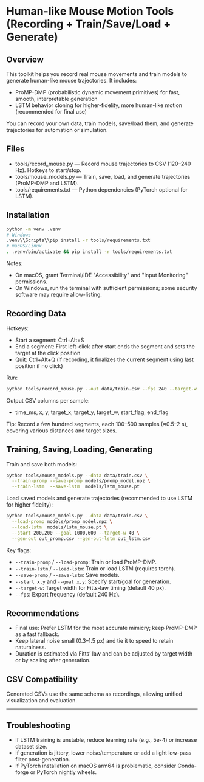 # Human-like Mouse Motion Tools (Recording + Train/Save/Load + Generate)

## Overview
This toolkit helps you record real mouse movements and train models to generate human-like mouse trajectories. It includes:
- ProMP-DMP (probabilistic dynamic movement primitives) for fast, smooth, interpretable generation
- LSTM behavior cloning for higher-fidelity, more human-like motion (recommended for final use)

You can record your own data, train models, save/load them, and generate trajectories for automation or simulation.

## Files
- tools/record_mouse.py — Record mouse trajectories to CSV (120–240 Hz). Hotkeys to start/stop.
- tools/mouse_models.py — Train, save, load, and generate trajectories (ProMP-DMP and LSTM).
- tools/requirements.txt — Python dependencies (PyTorch optional for LSTM).

## Installation
```bash
python -m venv .venv
# Windows
.venv\\Scripts\\pip install -r tools/requirements.txt
# macOS/Linux
. .venv/bin/activate && pip install -r tools/requirements.txt
```
Notes:
- On macOS, grant Terminal/IDE "Accessibility" and "Input Monitoring" permissions.
- On Windows, run the terminal with sufficient permissions; some security software may require allow-listing.

## Recording Data
Hotkeys:
- Start a segment: Ctrl+Alt+S
- End a segment: First left-click after start ends the segment and sets the target at the click position
- Quit: Ctrl+Alt+Q (if recording, it finalizes the current segment using last position if no click)

Run:
```bash
python tools/record_mouse.py --out data/train.csv --fps 240 --target-w 40
```
Output CSV columns per sample:
- time_ms, x, y, target_x, target_y, target_w, start_flag, end_flag

Tip: Record a few hundred segments, each 100–500 samples (≈0.5–2 s), covering various distances and target sizes.

## Training, Saving, Loading, Generating
Train and save both models:
```bash
python tools/mouse_models.py --data data/train.csv \
  --train-promp --save-promp models/promp_model.npz \
  --train-lstm  --save-lstm  models/lstm_mouse.pt
```
Load saved models and generate trajectories (recommended to use LSTM for higher fidelity):
```bash
python tools/mouse_models.py --data data/train.csv \
  --load-promp models/promp_model.npz \
  --load-lstm  models/lstm_mouse.pt \
  --start 200,200 --goal 1000,600 --target-w 40 \
  --gen-out out_promp.csv --gen-out-lstm out_lstm.csv
```
Key flags:
- `--train-promp` / `--load-promp`: Train or load ProMP-DMP.
- `--train-lstm` / `--load-lstm`: Train or load LSTM (requires torch).
- `--save-promp` / `--save-lstm`: Save models.
- `--start x,y` and `--goal x,y`: Specify start/goal for generation.
- `--target-w`: Target width for Fitts-law timing (default 40 px).
- `--fps`: Export frequency (default 240 Hz).

## Recommendations
- Final use: Prefer LSTM for the most accurate mimicry; keep ProMP-DMP as a fast fallback.
- Keep lateral noise small (0.3–1.5 px) and tie it to speed to retain naturalness.
- Duration is estimated via Fitts’ law and can be adjusted by target width or by scaling after generation.

## CSV Compatibility
Generated CSVs use the same schema as recordings, allowing unified visualization and evaluation.

---

## Troubleshooting
- If LSTM training is unstable, reduce learning rate (e.g., 5e-4) or increase dataset size.
- If generation is jittery, lower noise/temperature or add a light low-pass filter post-generation.
- If PyTorch installation on macOS arm64 is problematic, consider Conda-forge or PyTorch nightly wheels.